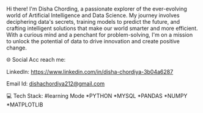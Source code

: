 Hi there! I'm Disha Chording, a passionate explorer of the ever-evolving world of Artificial Intelligence and Data Science.
 My journey involves deciphering data's secrets, training models to predict the future, and crafting intelligent solutions that make our world smarter and more efficient. 
 With a curious mind and a penchant for problem-solving, I'm on a mission to unlock the potential of data to drive innovation and create positive change. 

🌐 Social Acc reach me:

LinkedIn: https://www.linkedin.com/in/disha-chordiya-3b04a6287 

Email Id: dishachordiya212@gmail.com

💻 Tech Stack: #learning Mode *PYTHON *MYSQL *PANDAS *NUMPY *MATPLOTLIB 
